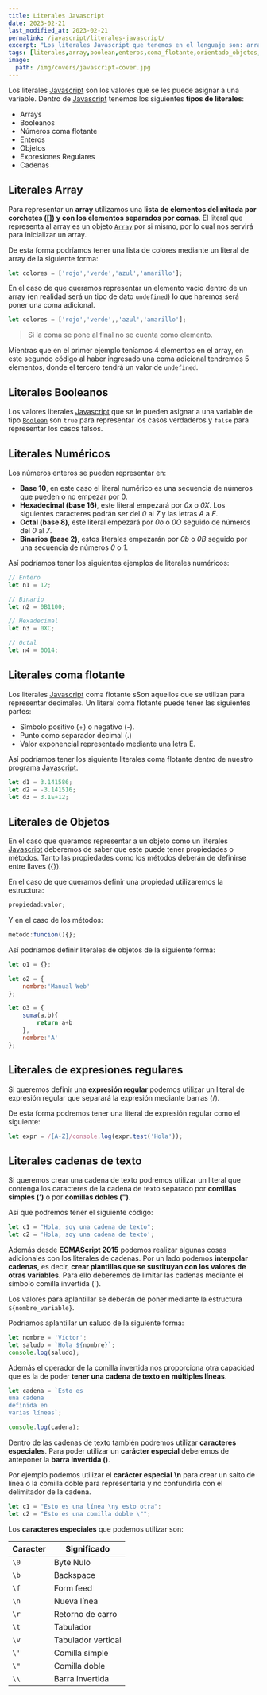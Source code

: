 ```yaml
---
title: Literales Javascript
date: 2023-02-21
last_modified_at: 2023-02-21
permalink: /javascript/literales-javascript/
excerpt: "Los literales Javascript que tenemos en el lenguaje son: arrays, booleanos, números en coma flotante, enteros, objetos, expresiones regulares y cadenas."
tags: [literales,array,boolean,enteros,coma_flotante,orientado_objetos,expresiones_regulares,cadenas]
image:
  path: /img/covers/javascript-cover.jpg
---
```


Los literales [Javascript](https://www.manualweb.net/javascript/) son los valores que se les puede asignar a una variable. Dentro de [Javascript](https://www.manualweb.net/javascript/) tenemos los siguientes **tipos de literales**:

- Arrays
- Booleanos
- Números coma flotante
- Enteros
- Objetos
- Expresiones Regulares
- Cadenas

## Literales Array


Para representar un **array** utilizamos una **lista de elementos delimitada por corchetes ([]) y con los elementos separados por comas**. El literal que representa al array es un objeto [`Array`](https://www.w3api.com/Javascript/Array/) por si mismo, por lo cual nos servirá para inicializar un array.


De esta forma podríamos tener una lista de colores mediante un literal de array de la siguiente forma:


```javascript
let colores = ['rojo','verde','azul','amarillo'];
```


En el caso de que queramos representar un elemento vacío dentro de un array (en realidad será un tipo de dato `undefined`) lo que haremos será poner una coma adicional.


```javascript
let colores = ['rojo','verde',,'azul','amarillo'];
```


> Si la coma se pone al final no se cuenta como elemento.


Mientras que en el primer ejemplo teníamos 4 elementos en el array, en este segundo código al haber ingresado una coma adicional tendremos 5 elementos, donde el tercero tendrá un valor de `undefined`.


## Literales Booleanos


Los valores literales [Javascript](https://www.manualweb.net/javascript/) que se le pueden asignar a una variable de tipo [`Boolean`](https://www.w3api.com/Javascript/Boolean/) son `true` para representar los casos verdaderos y `false` para representar los casos falsos.


## Literales Numéricos


Los números enteros se pueden representar en:

- **Base 10**, en este caso el literal numérico es una secuencia de números que pueden o no empezar por 0.
- **Hexadecimal (base 16)**, este literal empezará por _0x_ o _0X_. Los siguientes caracteres podrán ser del _0_ al _7_ y las letras _A_ a _F_.
- **Octal (base 8)**, este literal empezará por _0o_ o _0O_ seguido de números del _0_ al _7_.
- **Binarios (base 2)**, estos literales empezarán por _0b_ o _0B_ seguido por una secuencia de números _0_ o _1_.

Así podríamos tener los siguientes ejemplos de literales numéricos:


```javascript
// Entero
let n1 = 12;

// Binario
let n2 = 0B1100;

// Hexadecimal
let n3 = 0XC;

// Octal
let n4 = 0O14;
```


## Literales coma flotante


Los literales [Javascript](https://www.manualweb.net/javascript/) coma flotante sSon aquellos que se utilizan para representar decimales. Un literal coma flotante puede tener las siguientes partes:

- Símbolo positivo (+) o negativo (-).
- Punto como separador decimal (.)
- Valor exponencial representado mediante una letra E.

Así podríamos tener los siguiente literales coma flotante dentro de nuestro programa [Javascript](https://www.manualweb.net/javascript/).


```javascript
let d1 = 3.141586;
let d2 = -3.141516;
let d3 = 3.1E+12;
```


## Literales de Objetos


En el caso que queramos representar a un objeto como un literales [Javascript](https://www.manualweb.net/javascript/) deberemos de saber que este puede tener propiedades o métodos. Tanto las propiedades como los métodos deberán de definirse entre llaves ({}).


En el caso de que queramos definir una propiedad utilizaremos la estructura:


```javascript
propiedad:valor;
```


Y en el caso de los métodos:


```javascript
metodo:funcion(){};
```


Así podríamos definir literales de objetos de la siguiente forma:


```javascript
let o1 = {};

let o2 = {
    nombre:'Manual Web'
};

let o3 = {
    suma(a,b){
        return a+b
    },
    nombre:'A'
};
```


## Literales de expresiones regulares


Si queremos definir una **expresión regular** podemos utilizar un literal de expresión regular que separará la expresión mediante barras (/).


De esta forma podremos tener una literal de expresión regular como el siguiente:


```javascript
let expr = /[A-Z]/console.log(expr.test('Hola'));
```


## Literales cadenas de texto


Si queremos crear una cadena de texto podremos utilizar un literal que contenga los caracteres de la cadena de texto separado por **comillas simples (’)** o por **comillas dobles (")**.


Así que podremos tener el siguiente código:


```javascript
let c1 = "Hola, soy una cadena de texto";
let c2 = 'Hola, soy una cadena de texto';
```


Además desde **ECMAScript 2015** podemos realizar algunas cosas adicionales con los literales de cadenas. Por un lado podemos **interpolar cadenas**, es decir, **crear plantillas que se sustituyan con los valores de otras variables**. Para ello deberemos de limitar las cadenas mediante el símbolo comilla invertida (`).


Los valores para aplantillar se deberán de poner mediante la estructura `${nombre_variable}`.


Podríamos aplantillar un saludo de la siguiente forma:


```javascript
let nombre = 'Víctor';
let saludo = `Hola ${nombre}`;
console.log(saludo);
```


Además el operador de la comilla invertida nos proporciona otra capacidad que es la de poder **tener una cadena de texto en múltiples líneas**.


```javascript
let cadena = `Esto es
una cadena
definida en
varias líneas`;

console.log(cadena);
```


Dentro de las cadenas de texto también podremos utilizar **caracteres especiales**. Para poder utilizar un **carácter especial** deberemos de anteponer la **barra invertida (\)**.


Por ejemplo podemos utilizar el **carácter especial** **\n** para crear un salto de línea o la comilla doble para representarla y no confundirla con el delimitador de la cadena.


```javascript
let c1 = "Esto es una línea \ny esto otra";
let c2 = "Esto es una comilla doble \"";
```


Los **caracteres especiales** que podemos utilizar son:


| Caracter | Significado        |
| -------- | ------------------ |
| `\0`     | Byte Nulo          |
| `\b`     | Backspace          |
| `\f`     | Form feed          |
| `\n`     | Nueva línea        |
| `\r`     | Retorno de carro   |
| `\t`     | Tabulador          |
| `\v`     | Tabulador vertical |
| `\'`     | Comilla simple     |
| `\"`     | Comilla doble      |
| `\\`     | Barra Invertida    |

